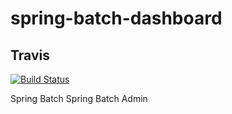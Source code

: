# spring-batch-dashboard

## Travis
[![Build Status](https://travis-ci.org/SpringBatchDashboard/spring-batch-dashboard.svg?branch=master)](https://travis-ci.org/SpringBatchDashboard/spring-batch-dashboard)

Spring Batch
Spring Batch Admin
